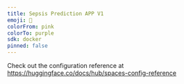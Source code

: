 ```yaml
---
title: Sepsis Prediction APP V1
emoji: 🐠
colorFrom: pink
colorTo: purple
sdk: docker
pinned: false
---
```


Check out the configuration reference at https://huggingface.co/docs/hub/spaces-config-reference
